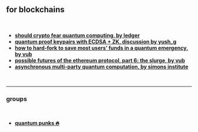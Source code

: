 ## for blockchains

<br>

* **[should crypto fear quantum computing, by ledger](https://www.ledger.com/blog/should-crypto-fear-quantum-computing)**
* **[quantum proof keypairs with ECDSA + ZK, discussion by yush_g](https://ethresear.ch/t/quantum-proof-keypairs-with-ecdsa-zk/14901)**
* **[how to hard-fork to save most users’ funds in a quantum emergency, by vub](https://ethresear.ch/t/how-to-hard-fork-to-save-most-users-funds-in-a-quantum-emergency/18901)**
* **[possible futures of the ethereum protocol, part 6: the slurge, by vub](https://vitalik.eth.limo/general/2024/10/29/futures6.html)**
* **[asynchronous multi-party quantum computation, by simons institute](https://www.youtube.com/watch?v=XK-SO55DTaQ)**

<br>

----

### groups

<br>

* **[quantum punks 🔥](https://quantumpunks.org/)**
